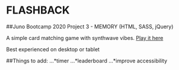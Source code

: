 # FLASHBACK
##Juno Bootcamp 2020 Project 3 - MEMORY (HTML, SASS, jQuery)

A simple card matching game with synthwave vibes. [Play it here](https://olcatsy.github.io/OlgaFiliushkinaProjectThree/)

Best experienced on desktop or tablet


##Things to add: 
...*timer
...*leaderboard
...*improve accessibility
